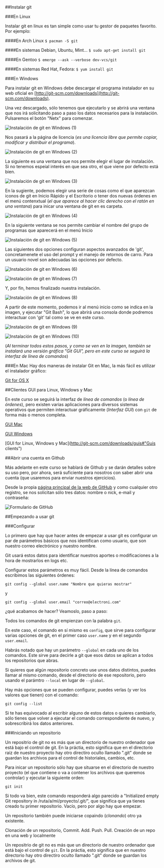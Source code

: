 ##Instalar git


###En Linux

Instalar git en linux es tan simple como usar tu gestor de paquetes favorito. Por ejemplo:


####En Arch Linux
`$ pacman -S git`

####En sistemas Debian, Ubuntu, Mint...
`$ sudo apt-get install git`

####En Gentoo
`$ emerge --ask --verbose dev-vcs/git`

####En sistemas Red Hat, Fedora:
`$ yum install git`


###En Windows

Para instalar git en Windows debe descargar el programa instalador en su web oficial en [http://git-scm.com/downloads](http://git-scm.com/downloads).

Una vez descargado, sólo tenemos que ejecutarlo y se abrirá una ventana que nos irá solicitando paso a paso los datos necesarios para la instalación. Pulsaremos el botón "Netx" para comenzar.

![Instalación de git en Windows (1)](img/wingit1.png)

Nos pasará a la página de licencia (*es una licencia libre que permite copiar, modificar y distribuir el programa*).

![Instalación de git en Windows (2)](img/wingit2.png)

La siguiente es una ventana que nos permite elegir el lugar de instalación. Si no tenemos espeial interés en que sea otro, el que viene por defecto está bien. 

![Instalación de git en Windows (3)](img/wingit3.png)

En la sugiente, podemos elegir una serie de cosas como el que aparezcan iconos de git en Inicio Rápido y el Escritorio o tener dos nuevas órdenes en el menú contenxtual (*el que aparece al hacer clic derecho con el ratón en una ventana*) para inicar una ventana de git en es carpeta.

![Instalación de git en Windows (4)](img/wingit4.png)

En la siguiente ventana se nos permite cambiar el nombre del grupo de programas que aparecerá en el menú Inicio

![Instalación de git en Windows (5)](img/wingit5.png)

Las siguientes dos opciones configuran aspectos avanzados de 'git', concretamenete el uso del prompt y el manejo de retornos de carro. Para un usuario novel son adecuadas las opciones por defecto.

![Instalación de git en Windows (6)](img/wingit6.png)

![Instalación de git en Windows (7)](img/wingit7.png)

Y, por fín, hemos finalizado nuestra instalación.

![Instalación de git en Windows (8)](img/wingit8.png)

A partir de este momento, podemos ir al menú inicio como se indica en la imagen, y ejecutar "Git Bash", lo que abrirá una consola donde podremos interactuar con 'git' tal como se ve en este curso.

![Instalación de git en Windows (9)](img/wingit9.png)

![Instalación de git en Windows (10)](img/wingit10.png)

(*Al terminar todos estos pasos, y como se ven en la imagen, también se instalará una versión gráfica "Git GUI", pero en este curso se seguirá la interfaz de línea de comandos*)


###En Mac
Hay dos maneras de instalar Git en Mac, la más fácil es utilizar el instalador gráfico:

[Git for OS X](https://code.google.com/p/git-osx-installer/) 

##Clientes GUI para Linux, Windows y Mac

En este curso se seguirá la interfaz de *línea de comandos* (o *línea de órdenes*), pero existen varias aplicaciones para diversos sistemas operativos que permiten interactuar gráficamente (*Interfaz GUI*) con `git` de forma más o menos completa.

[GUI Mac](http://mac.github.com/)

[GUI Windows](http://windows.github.com/)

[GUI for Linux, Windows y Mac](http://git-scm.com/downloads/guis#"Guis clients")

##Abrir una cuenta en Github

Más adelante en este curso se hablará de Github y se darán detalles sobre su uso pero, por ahora, será suficiente para nosotros con saber abrir una cuenta (que usaremos para enviar nuestros ejercicios).

Desde la propia [página principal de la web de GitHub](https://github.com/) y como cualquier otro registro, se nos solicitan sólo tres datos: nombre o nick, e-mail y contraseña:

![Formulario de GitHub](img/githubform.png)

##Empezando a usar git

###Configurar

Lo primero que hay que hacer antes de empezar a usar git es configurar un par de parámetros básicos que nos identifican como usuario, que son nuestro correo electrónico y nuestro nombre.

Git usará estos datos para identificar nuestros aportes o modificaciones a la hora de mostrarlos en logs etc.

Configurar estos parámetros es muy fácil. Desde la línea de comandos escribimos las siguientes órdenes:

`git config --global user.name "Nombre que quieras mostrar"`

y

`git config --global user.email "correo@electroni.com"`


¿qué acabamos de hacer? Veamoslo, paso a paso:

Todos los comandos de git empienzan con la palabra `git`.

En este caso, el comando en sí mismo es `config`, que sirve para configurar varias opciones de git, en el primer caso `user.name` y en el segundo `user.email`.

Habrás notado que hay un parámetro `--global` en cada uno de los comandos. Este sirve para decirle a git que esos datos se aplican a todos los repositorios que abras.

Si quieres que algún repositorio concreto use unos datos distintos, puedes llamar al mismo comando, desde el directorio de ese repositorio, pero usando el parámtro `--local` en lugar de `--global`.

Hay más opciones que se pueden configurar, puedes verlas (y ver los valores que tienen) con el comando:

`git config --list`

Si te has equivocado al escribir alguno de estos datos o quieres cambiarlo, sólo tienes que volver a ejecutar el comando correspondiente de nuevo, y sobrescribirá los datos anteriores.

###Iniciando un repositorio

Un repositrio de git no es más que un directorio de nuestro ordenador que está bajo el control de git. En la práctia, esto significa que en el directorio raiz de nuestro proyecto hay otro directiro oculto llamado ".git" donde se guardan los archivos para el control de historiales, cambios, etc.

Para inicar un repositorio sólo hay que situarse en el directorio de nuestro proyecto (el que contiene o va a contener los archivos que queremos controlar) y ejecutar la siguiente orden:

`git init`

Si todo va bien, este comando responderá algo parecido a "Initialized empty Git repository in /ruta/a/mi/proyecto/.git/", que significa que ya tienes creado tu primer repositorio. Vacío, pero por algo hay que empezar.




Un repositorio también puede iniciarse copaindo (*clonando*) otro ya existente.




Clonación de un repositorio, Commit. Add. Push. Pull. Creación de un repo en una web y localmente








Un repositrio de git no es más que un directorio de nuestro ordenador que está bajo el control de `git`. En la práctia, esto significa que en nuestro directorio hay otro directiro oculto llamado ".git" donde se guardan los archivos de git.



